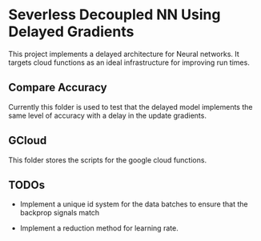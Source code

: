 # Severless Decoupled NN Using Delayed Gradients

This project implements a delayed architecture for Neural networks. It targets cloud functions as an ideal infrastructure for improving run times.

## Compare Accuracy

Currently this folder is used to test that the delayed model implements the same level of accuracy with a delay in the update gradients. 

## GCloud

This folder stores the scripts for the google cloud functions.

## TODOs

* Implement a unique id system for the data batches to ensure that the backprop signals match 

* Implement a reduction method for learning rate.